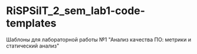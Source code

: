 # RiSPSiIT_2_sem_lab1-code-templates
Шаблоны для лабораторной работы №1 "Анализ качества ПО: метрики и статический анализ"
